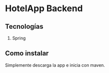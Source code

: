 # HotelApp Backend

## Tecnologías

1. Spring

## Como instalar
Simplemente descarga la app e inicia con maven.

